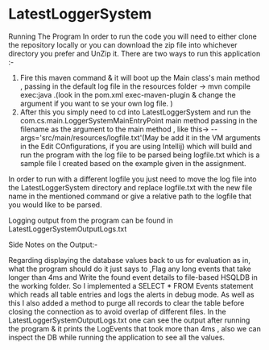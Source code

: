 # LatestLoggerSystem

Running The Program
In order to run the code you will need to either clone the repository locally or you can download the zip file into whichever directory you prefer and UnZip it.
There are two ways to run this application :-

1. Fire this maven command & it will boot up the Main class's main method , passing in the default log file in the 
resources folder -> mvn compile exec:java .(look in the pom.xml exec-maven-plugin & change the argument if you want to 
se your own log file. )
2. After this you simply need to cd into LatestLoggerSystem and run the com.cs.main.LoggerSystemMainEntryPoint main method passing in the 
filename as the argument to the main method , like this-> --args='src/main/resources/logfile.txt'(May be add it in the VM arguments in the Edit COnfigurations,
if you are using Intellij) which will build and run the program with the log 
file to be parsed being logfile.txt which is a sample file I created based on the example given in the assignment.

In order to run with a different logfile you just need to move the log file into the LatestLoggerSystem directory and replace logfile.txt
with the new file name in the mentioned command or give a relative path to the logfile that you would like to be parsed.

Logging output from the program can be found in LatestLoggerSystemOutputLogs.txt


Side Notes on the Output:-

Regarding displaying the database values back to us for evaluation as in, 
 what the program should do it just says to 
,Flag any long events that take longer than 4ms and Write the found 
event details to file-based HSQLDB in the working folder.
So I implemented a SELECT * FROM Events statement which reads all 
table entries and logs the alerts in debug mode.
As well as this I also added a method to purge all records to clear the table
before closing the connection as to avoid overlap of different files.
In the LatestLoggerSystemOutputLogs.txt one can see the output after running the program
& it prints the LogEvents that took more than 4ms , also we can inspect the DB while running
the application to see all the values.

